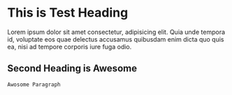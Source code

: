 # This is Test Heading

Lorem ipsum dolor sit amet consectetur, adipisicing elit. Quia unde tempora id, voluptate eos quae delectus accusamus quibusdam enim dicta quo quis ea, nisi ad tempore corporis iure fuga odio.

## Second Heading is Awesome



    Awosome Paragraph
